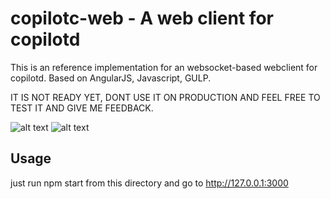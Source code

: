 # copilotc-web - A web client for copilotd

This is an reference implementation for an websocket-based webclient for copilotd.
Based on AngularJS, Javascript, GULP.

IT IS NOT READY YET, DONT USE IT ON PRODUCTION AND FEEL FREE TO TEST IT AND GIVE ME FEEDBACK.

![alt text](https://github.com/stackshadow/copilotc-web/tree/master/screenshots/dashboard.png)
![alt text](https://github.com/stackshadow/copilotc-web/tree/master/screenshots/keys.png)

## Usage
just run npm start from this directory and go to http://127.0.0.1:3000


